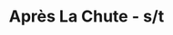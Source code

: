 ---
layout: album
title: Après La Chute - s/t
description: s/t
modified: 2015-01-05
tags: [crust, screamo, darkhardcore, france]
comments: false
share: false
albumid: 3372948596
facebook: https://www.facebook.com/pages/Apr%C3%A8s-La-Chute/1443459955891146
bandcamp: http://aprslachute.bandcamp.com/releases
myspace:
image:
  feature: content/apres_la_chute/logo.jpg
---